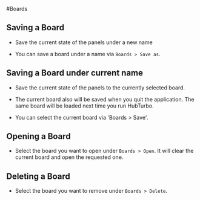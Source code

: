 #Boards

## Saving a Board

- Save the current state of the panels under a new name

- You can save a board under a name via `Boards > Save as`.

## Saving a Board under current name

- Save the current state of the panels to the currently selected board.

- The current board also will be saved when you quit the application. The same board will be loaded next time you run HubTurbo.

- You can select the current board via 'Boards > Save'.

## Opening a Board

- Select the board you want to open under `Boards > Open`. It will clear the current board and open the requested one.

## Deleting a Board

- Select the board you want to remove under `Boards > Delete`.